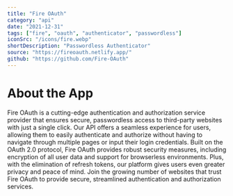 ```yaml
---
title: "Fire OAuth"
category: "api"
date: "2021-12-31"
tags: ["fire", "oauth", "authenticator", "passwordless"]
iconSrc: "/icons/fire.webp"
shortDescription: "Passwordless Authenticator"
source: "https://fireoauth.netlify.app/"
github: "https://github.com/Fire-OAuth"
---
```


# About the App

Fire OAuth is a cutting-edge authentication and authorization service provider that ensures secure, passwordless access to third-party websites with just a single click. Our API offers a seamless experience for users, allowing them to easily authenticate and authorize without having to navigate through multiple pages or input their login credentials. Built on the OAuth 2.0 protocol, Fire OAuth provides robust security measures, including encryption of all user data and support for browserless environments. Plus, with the elimination of refresh tokens, our platform gives users even greater privacy and peace of mind. Join the growing number of websites that trust Fire OAuth to provide secure, streamlined authentication and authorization services.